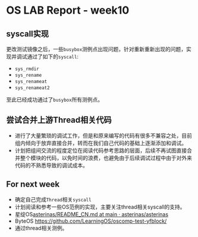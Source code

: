 # OS LAB Report - week10

## syscall实现

更改测试镜像之后，一些`busybox`测例点出现问题，针对重新重新出现的问题，实现并调试通过了如下的`syscall`:

- `sys_rmdir`
- `sys_rename`
- `sys_renameat`
- `sys_renameat2`

至此已经成功通过了`busybox`所有测例点。


## 尝试合并上游Thread相关代码

- 进行了大量繁琐的调试工作，但是和原来编写的代码有很多不兼容之处，目前组内倾向于放弃直接合并，转而在我们自己代码的基础上逐渐添加和调试。
- 计划把组间交流的程度定位在阅读代码参考思路的层面，后续不再试图直接合并整个模块的代码，以免时间的浪费，也避免由于后续调试过程中由于对外来代码的不熟悉导致的调试成本。



## For next week

- 确定自己完成`Thread`相关`syscall`
- 计划阅读和参考一些OS范例的实现，主要关注thread相关syscall的支持。
- 星绽OS[asterinas/README_CN.md at main · asterinas/asterinas](https://github.com/asterinas/asterinas/blob/main/README_CN.md)
- ByteOS https://github.com/LearningOS/oscomp-test-yfblock/ 
- 通过thread相关测例。
